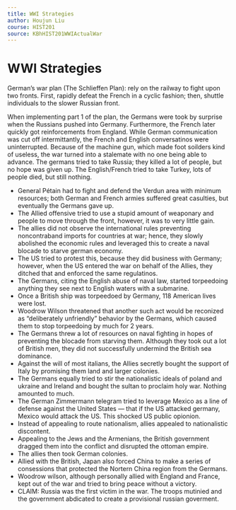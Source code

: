 ```yaml
---
title: WWI Strategies
author: Houjun Liu
course: HIST201
source: KBhHIST201WWIActualWar
---
```


# WWI Strategies

German’s war plan (The Schlieffen Plan): rely on the railway to fight upon two fronts. First, rapidly defeat the French in a cyclic fashion; then, shuttle individuals to the slower Russian front.

When implementing part 1 of the plan, the Germans were took by surprise when the Russians pushed into Germany. Furthermore, the French later quickly got reinforcements from England. While German communication was cut off intermittantly, the French and English conversatinos were uninterrupted. Because of the machine gun, which made foot soilders kind of useless, the war turned into a stalemate with no one being able to advance. The germans tried to take Russia; they killed a lot of people, but no hope was given up. The English/French tried to take Turkey, lots of people died, but still nothing.

- General Pétain had to fight and defend the Verdun area with minimum resources; both German and French armies suffered great casulties, but eventually the Germans gave up.
- The Allied offensive tried to use a stupid amount of weaponary and people to move through the front, however, it was to very little gain.
- The allies did not observe the international rules preventing noncontraband imports for countries at war; hence, they slowly abolished the economic rules and leveraged this to create a naval blocade to starve german economy.
- The US tried to protest this, because they did business with Germany; however, when the US entered the war on behalf of the Allies, they ditched that and enforced the same regulatinos.
- The Germans, citing the English abuse of naval law, started torpeedoing anything they see next to English waters with a submarine.
- Once a British ship was torpeedoed by Germany, 118 American lives were lost.
- Woodrow Wilson threatened that another such act would be reconized as “deliberately unfriendly” behavior by the Germans, which caused them to stop torpeedoing by much for 2 years.
- The Germans threw a lot of resources on naval fighting in hopes of preventing the blocade from starving them. Although they took out a lot of British men, they did not successfully undermind the British sea dominance.
- Against the will of most italians, the Allies secretly bought the support of Italy by promising them land and larger colonies.
- The Germans equally tried to stir the nationalistic ideals of poland and ukraine and Ireland and bought the sultan to proclaim holy war. Nothing amounted to much.
- The German Zimmermann telegram tried to leverage Mexico as a line of defense against the United States — that if the US attacked germany, Mexico would attack the US. This shocked US public opionion.
- Instead of appealing to route nationalism, allies appealed to nationalistic discontent.
- Appealing to the Jews and the Armenians, the British government dragged them into the conflict and disrupted the ottoman empire.
- The allies then took German colonies.
- Allied with the British, Japan also forced China to make a series of consessions that protected the Nortern China region from the Germans.
- Woodrow wilson, although personally allied with England and France, kept out of the war and tried to bring peace without a victory.
- CLAIM: Russia was the first victim in the war. The troops mutinied and the government abdicated to create a provisional russian goverment.



